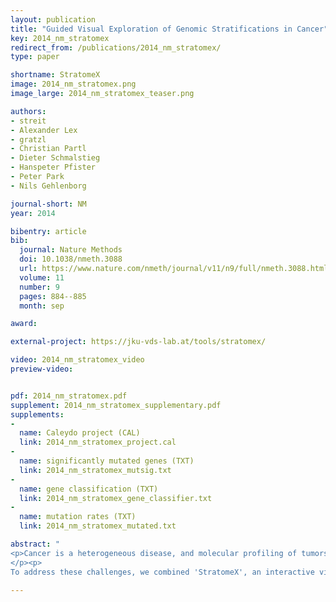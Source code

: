 ```yaml
---
layout: publication
title: "Guided Visual Exploration of Genomic Stratifications in Cancer"
key: 2014_nm_stratomex
redirect_from: /publications/2014_nm_stratomex/
type: paper

shortname: StratomeX
image: 2014_nm_stratomex.png
image_large: 2014_nm_stratomex_teaser.png

authors:
- streit
- Alexander Lex
- gratzl
- Christian Partl
- Dieter Schmalstieg
- Hanspeter Pfister
- Peter Park
- Nils Gehlenborg

journal-short: NM
year: 2014

bibentry: article
bib:
  journal: Nature Methods
  doi: 10.1038/nmeth.3088
  url: https://www.nature.com/nmeth/journal/v11/n9/full/nmeth.3088.html
  volume: 11
  number: 9
  pages: 884--885
  month: sep

award:

external-project: https://jku-vds-lab.at/tools/stratomex/

video: 2014_nm_stratomex_video
preview-video:


pdf: 2014_nm_stratomex.pdf
supplement: 2014_nm_stratomex_supplementary.pdf
supplements:
- 
  name: Caleydo project (CAL)
  link: 2014_nm_stratomex_project.cal
- 
  name: significantly mutated genes (TXT)
  link: 2014_nm_stratomex_mutsig.txt
- 
  name: gene classification (TXT)
  link: 2014_nm_stratomex_gene_classifier.txt
- 
  name: mutation rates (TXT)
  link: 2014_nm_stratomex_mutated.txt

abstract: "
<p>Cancer is a heterogeneous disease, and molecular profiling of tumors from large cohorts has enabled characterization of new tumor subtypes. This is a prerequisite for improving personalized treatment and ultimately achieving better patient outcomes. Potential tumor subtypes can be identified with methods such as unsupervised clustering or network-based stratification, which assign patients to sets based on high-dimensional molecular profiles. Detailed characterization of identified sets and their interpretation, however, remain a time-consuming exploratory process.
</p><p>
To address these challenges, we combined 'StratomeX', an interactive visualization tool that is freely available at <a href='https://caleydo.org/'>https://caleydo.org/</a>, with exploration tools to efficiently compare multiple patient stratifications, to correlate patient sets with clinical information or genomic alterations and to view the differences between molecular profiles across patient sets. Although we focus on cancer genomics here, StratomeX can also be applied in other disease cohorts.</p>"

---
```



